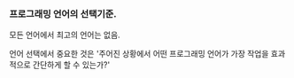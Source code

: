 ### 프로그래밍 언어의 선택기준.

모든 언어에서 최고의 언어는 없음.

언어 선택에서 중요한 것은 '주어진 상황에서 어떤 프로그래밍 언어가 가장 작업을 효과적으로 간단하게 할 수 있는가?'
